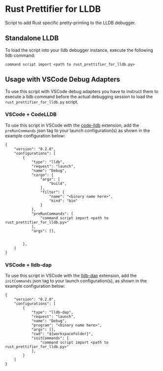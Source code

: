 # Rust Prettifier for LLDB

Script to add Rust specific pretty-printing to the LLDB debugger.

## Standalone LLDB

To load the script into your lldb debugger instance, execute the following lldb command:

```
command script import <path to rust_prettifier_for_lldb.py>
```

## Usage with VSCode Debug Adapters
To use this script with VSCode debug adapters you have to instruct them
to execute a lldb command before the actual debugging session to load 
the `rust_prettifier_for_lldb.py` script.


### VSCode + CodeLLDB
To use this script in VSCode with the [code-lldb](https://marketplace.visualstudio.com/items?itemName=vadimcn.vscode-lldb) extension, add the `preRunCommands` json tag to your launch configuration(s)
as shown in the example configuration below:

```
{
    "version": "0.2.0",
    "configurations": [
        {
            "type": "lldb",
            "request": "launch",
            "name": "Debug",
            "cargo": {
                "args": [
                    "build",
                ],
                "filter": {
                    "name": "<binary name here>",
                    "kind": "bin"
                }
            },
            "preRunCommands": [
                "command script import <path to rust_prettifier_for_lldb.py>"
            ],
            "args": [],
         
           
        },
    ]
}
```

### VSCode + lldb-dap

To use this script in VSCode with the [lldb-dap](https://marketplace.visualstudio.com/items?itemName=llvm-vs-code-extensions.lldb-dap) extension, add the `initCommands` json tag to your launch configuration(s), as shown in the example configuration below:

```
{
    "version": "0.2.0",
    "configurations": [
        {
            "type": "lldb-dap",
            "request": "launch",
            "name": "Debug",
            "program": "<binary name here>",
            "args": [],
            "cwd": "${workspaceFolder}",
            "initCommands": [
                "command script import <path to rust_prettifier_for_lldb.py>"
            ],
        }
    ]
}
```
